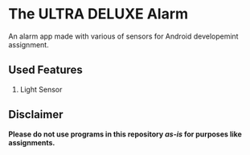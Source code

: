 # The ULTRA DELUXE Alarm
An alarm app made with various of sensors for Android developemint assignment.

## Used Features
1. Light Sensor

## Disclaimer
**Please do not use programs in this repository *as-is* for purposes like assignments.**